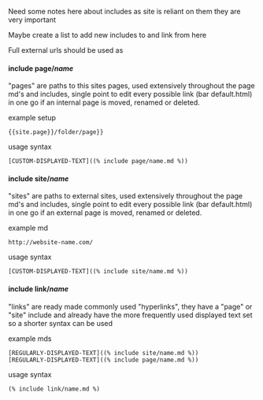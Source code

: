 Need some notes here about includes as site is reliant on them they are very important

Maybe create a list to add new includes to and link from here

Full external urls should be used as


#### include page/*name*

"pages" are paths to this sites pages, used extensively throughout the page md's and includes, single point to edit every possible link (bar default.html) in one go if an internal page is moved, renamed or deleted.

example setup

    {{site.page}}/folder/page}}

usage syntax

    [CUSTOM-DISPLAYED-TEXT]((% include page/name.md %))


#### include site/*name*

"sites" are paths to external sites, used extensively throughout the page md's and includes, single point to edit every possible link (bar default.html) in one go if an external page is moved, renamed or deleted.

example md

    http://website-name.com/

usage syntax

    [CUSTOM-DISPLAYED-TEXT]((% include site/name.md %))

#### include link/*name*

"links" are ready made commonly used "hyperlinks", they have a "page" or "site" include and already have the more frequently used displayed text set so a shorter syntax can be used

example mds

    [REGULARLY-DISPLAYED-TEXT]((% include site/name.md %))
    [REGULARLY-DISPLAYED-TEXT]((% include page/name.md %))

usage syntax

    (% include link/name.md %)
